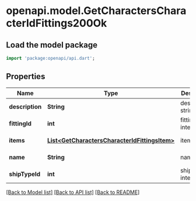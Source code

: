 # openapi.model.GetCharactersCharacterIdFittings200Ok

## Load the model package
```dart
import 'package:openapi/api.dart';
```

## Properties
Name | Type | Description | Notes
------------ | ------------- | ------------- | -------------
**description** | **String** | description string | [default to null]
**fittingId** | **int** | fitting_id integer | [default to null]
**items** | [**List&lt;GetCharactersCharacterIdFittingsItem&gt;**](GetCharactersCharacterIdFittingsItem.md) | items array | [default to []]
**name** | **String** | name string | [default to null]
**shipTypeId** | **int** | ship_type_id integer | [default to null]

[[Back to Model list]](../README.md#documentation-for-models) [[Back to API list]](../README.md#documentation-for-api-endpoints) [[Back to README]](../README.md)


